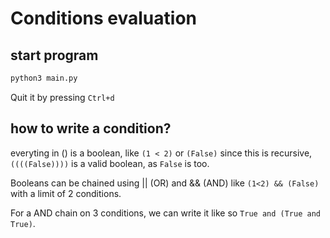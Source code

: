 # Conditions evaluation

## start program
```sh
python3 main.py
```
Quit it by pressing `Ctrl+d`

## how to write a condition?
everyting in () is a boolean, like `(1 < 2)` or `(False)`
since this is recursive, `((((False))))` is a valid boolean, as `False` is too.

Booleans can be chained using || (OR) and && (AND) like `(1<2) && (False)` with a limit of 2 conditions.

For a AND chain on 3 conditions, we can write it like so `True and (True and True)`.
